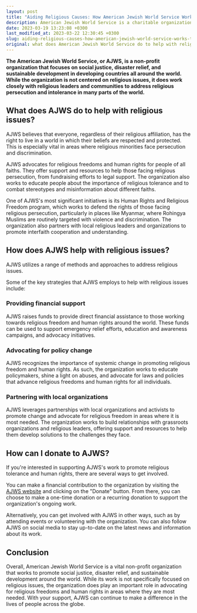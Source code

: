 ```yaml
---
layout: post
title: "Aiding Religious Causes: How American Jewish World Service Works Towards a Better World & How You Can Contribute"
description: American Jewish World Service is a charitable organization that works towards addressing religious issues across the globe. They partner with local communities and organizations to promote religious freedoms, provide aid in crisis situations, and advocate for policy change. You can donate to their cause by visiting their website and selecting a specific project or making a general contribution. Join them in making a difference today.
date: 2023-03-19 13:23:08 +0300
last_modified_at: 2023-03-22 12:30:45 +0300
slug: aiding-religious-causes-how-american-jewish-world-service-works-towards-a-better-world-how-you-can-contribute
original: what does American Jewish World Service do to help with religious issues as a charity, how do they do it, how can i donate?
---
```

**The American Jewish World Service, or AJWS, is a non-profit organization that focuses on social justice, disaster relief, and sustainable development in developing countries all around the world. While the organization is not centered on religious issues, it does work closely with religious leaders and communities to address religious persecution and intolerance in many parts of the world.**

## What does AJWS do to help with religious issues?

AJWS believes that everyone, regardless of their religious affiliation, has the right to live in a world in which their beliefs are respected and protected. This is especially vital in areas where religious minorities face persecution and discrimination.

AJWS advocates for religious freedoms and human rights for people of all faiths. They offer support and resources to help those facing religious persecution, from fundraising efforts to legal support. The organization also works to educate people about the importance of religious tolerance and to combat stereotypes and misinformation about different faiths.

One of AJWS's most significant initiatives is its Human Rights and Religious Freedom program, which works to defend the rights of those facing religious persecution, particularly in places like Myanmar, where Rohingya Muslims are routinely targeted with violence and discrimination. The organization also partners with local religious leaders and organizations to promote interfaith cooperation and understanding.

## How does AJWS help with religious issues?

AJWS utilizes a range of methods and approaches to address religious issues.

Some of the key strategies that AJWS employs to help with religious issues include:

### Providing financial support

AJWS raises funds to provide direct financial assistance to those working towards religious freedom and human rights around the world. These funds can be used to support emergency relief efforts, education and awareness campaigns, and advocacy initiatives.

### Advocating for policy change

AJWS recognizes the importance of systemic change in promoting religious freedom and human rights. As such, the organization works to educate policymakers, shine a light on abuses, and advocate for laws and policies that advance religious freedoms and human rights for all individuals.

### Partnering with local organizations

AJWS leverages partnerships with local organizations and activists to promote change and advocate for religious freedom in areas where it is most needed. The organization works to build relationships with grassroots organizations and religious leaders, offering support and resources to help them develop solutions to the challenges they face.

## How can I donate to AJWS?

If you're interested in supporting AJWS's work to promote religious tolerance and human rights, there are several ways to get involved.

You can make a financial contribution to the organization by visiting the [AJWS website](https://ajws.org/) and clicking on the "Donate" button. From there, you can choose to make a one-time donation or a recurring donation to support the organization's ongoing work.

Alternatively, you can get involved with AJWS in other ways, such as by attending events or volunteering with the organization. You can also follow AJWS on social media to stay up-to-date on the latest news and information about its work.

## Conclusion

Overall, American Jewish World Service is a vital non-profit organization that works to promote social justice, disaster relief, and sustainable development around the world. While its work is not specifically focused on religious issues, the organization does play an important role in advocating for religious freedoms and human rights in areas where they are most needed. With your support, AJWS can continue to make a difference in the lives of people across the globe.